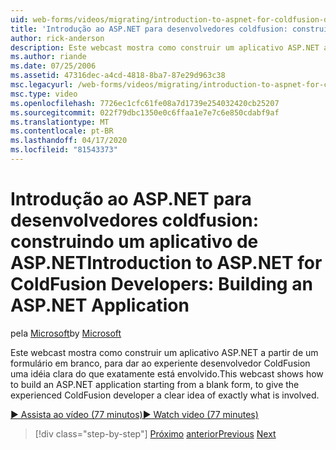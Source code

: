 ```yaml
---
uid: web-forms/videos/migrating/introduction-to-aspnet-for-coldfusion-developers-building-an-aspnet-application
title: 'Introdução ao ASP.NET para desenvolvedores coldfusion: construindo um aplicativo de ASP.NET | Microsoft Docs'
author: rick-anderson
description: Este webcast mostra como construir um aplicativo ASP.NET a partir de um formulário em branco, para dar ao experiente desenvolvedor ColdFusion uma idéia clara do que exatamente...
ms.author: riande
ms.date: 07/25/2006
ms.assetid: 47316dec-a4cd-4818-8ba7-87e29d963c38
msc.legacyurl: /web-forms/videos/migrating/introduction-to-aspnet-for-coldfusion-developers-building-an-aspnet-application
msc.type: video
ms.openlocfilehash: 7726ec1cfc61fe08a7d1739e254032420cb25207
ms.sourcegitcommit: 022f79dbc1350e0c6ffaa1e7e7c6e850cdabf9af
ms.translationtype: MT
ms.contentlocale: pt-BR
ms.lasthandoff: 04/17/2020
ms.locfileid: "81543373"
---
```

# <a name="introduction-to-aspnet-for-coldfusion-developers-building-an-aspnet-application"></a><span data-ttu-id="6aecc-103">Introdução ao ASP.NET para desenvolvedores coldfusion: construindo um aplicativo de ASP.NET</span><span class="sxs-lookup"><span data-stu-id="6aecc-103">Introduction to ASP.NET for ColdFusion Developers: Building an ASP.NET Application</span></span>

<span data-ttu-id="6aecc-104">pela [Microsoft](https://github.com/microsoft)</span><span class="sxs-lookup"><span data-stu-id="6aecc-104">by [Microsoft](https://github.com/microsoft)</span></span>

<span data-ttu-id="6aecc-105">Este webcast mostra como construir um aplicativo ASP.NET a partir de um formulário em branco, para dar ao experiente desenvolvedor ColdFusion uma idéia clara do que exatamente está envolvido.</span><span class="sxs-lookup"><span data-stu-id="6aecc-105">This webcast shows how to build an ASP.NET application starting from a blank form, to give the experienced ColdFusion developer a clear idea of exactly what is involved.</span></span>

[<span data-ttu-id="6aecc-106">&#9654; Assista ao vídeo (77 minutos)</span><span class="sxs-lookup"><span data-stu-id="6aecc-106">&#9654; Watch video (77 minutes)</span></span>](https://channel9.msdn.com/Blogs/ASP-NET-Site-Videos/introduction-to-aspnet-for-coldfusion-developers-building-an-aspnet-application)

> [!div class="step-by-step"]
> <span data-ttu-id="6aecc-107">[Próximo](intro-to-aspnet-for-coldfusion-developers-adding-aspnet-to-your-repertoire.md)
> [anterior](interop-between-php-and-the-windows-platform.md)</span><span class="sxs-lookup"><span data-stu-id="6aecc-107">[Previous](intro-to-aspnet-for-coldfusion-developers-adding-aspnet-to-your-repertoire.md)
[Next](interop-between-php-and-the-windows-platform.md)</span></span>
